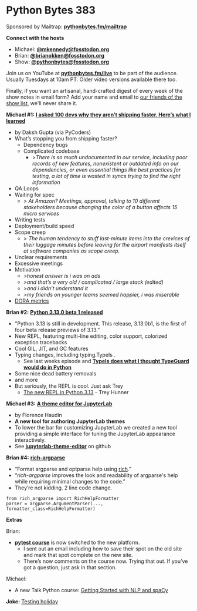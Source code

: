 # Python Bytes 383

Sponsored by Mailtrap: [**pythonbytes.fm/mailtrap**](https://pythonbytes.fm/mailtrap)

**Connect with the hosts**

- Michael: [**@mkennedy@fosstodon.org**](https://fosstodon.org/@mkennedy)
- Brian: [**@brianokken@fosstodon.org**](https://fosstodon.org/@brianokken)
- Show: [**@pythonbytes@fosstodon.org**](https://fosstodon.org/@pythonbytes)

Join us on YouTube at [**pythonbytes.fm/live**](https://pythonbytes.fm/stream/live) to be part of the audience. Usually Tuesdays at 10am PT. Older video versions available there too.

Finally, if you want an artisanal, hand-crafted digest of every week of the show notes in email form? Add your name and email to [our friends of the show list](https://pythonbytes.fm/friends-of-the-show), we'll never share it.

**Michael #1:** [**I asked 100 devs why they aren’t shipping faster. Here’s what I learned**](https://greptile.com/blog/100-devs)

- by Daksh Gupta (via PyCoders)
- What’s stopping you from shipping faster?
  - Dependency bugs 
  - Complicated codebase
    - \>*There is so much undocumented in our service, including poor records of new features, nonexistent or outdated info on our dependencies, or even essential things like best practices for testing, a lot of time is wasted in syncs trying to find the right information*
- QA Loops
- Waiting for spec
  - *> At Amazon? Meetings, approval, talking to 10 different stakeholders because changing the color of a button affects 15 micro services*
- Writing tests
- Deployment/build speed
- Scope creep
  - \> *The human tendency to stuff last-minute items into the crevices of their luggage minutes before leaving for the airport manifests itself at software companies as scope creep.*
- Unclear requirements
- Excessive meetings
- Motivation
  - *>honest answer is i was on ads*
  - *>and that’s a very old / complicated / large stack* *(edited)*
  - *>and i didn’t understand it*
  - *>my friends on younger teams seemed happier, i was miserable*
- [DORA metrics](https://docs.gitlab.com/ee/user/analytics/dora_metrics.html)

**Brian #2:** [**Python 3.13.0 beta 1 released**](https://pythoninsider.blogspot.com/2024/05/python-3130-beta-1-released.html)

- "Python 3.13 is still in development. This release, 3.13.0b1, is the first of four beta release previews of 3.13.”
- New REPL, featuring multi-line editing, color support, colorized exception tracebacks
- Cool GIL, JIT, and GC features
- Typing changes, including typing.TypeIs . 
  - See last weeks episode and [**TypeIs does what I thought TypeGuard would do in Python**](https://rednafi.com/python/typeguard_vs_typeis/)
- Some nice dead battery removals
- and more
- But seriously, the REPL is cool. Just ask Trey
  - [The new REPL in Python 3.13](https://treyhunner.com/2024/05/my-favorite-python-3-dot-13-feature/) - Trey Hunner

**Michael #3:** [**A theme editor for JupyterLab**](https://blog.jupyter.org/a-theme-editor-for-jupyterlab-8f08ab62894d)

- by Florence Haudin
- **A new tool for authoring JupyterLab themes**
- To lower the bar for customizing JupyterLab we created a new tool providing a simple interface for tuning the JupyterLab appearance interactively.
- See [**jupyterlab-theme-editor**](https://github.com/jupyterlab-contrib/jupyterlab-theme-editor) on github

**Brian #4:** [**rich-argparse**](https://pypi.org/project/rich-argparse)

- “Format argparse and optparse help using [rich](https://pypi.org/project/rich).”
- “*rich-argparse* improves the look and readability of argparse's help while requiring minimal changes to the code.”
- They’re not kidding. 2 line code change.

```
from rich_argparse import RichHelpFormatter
parser = argparse.ArgumentParser(..., formatter_class=RichHelpFormatter)
```

**Extras** 

Brian:

- [**pytest course**](https://courses.pythontest.com/) is now switched to the new platform.
  - I sent out an email including how to save their spot on the old site and mark that spot complete on the new site.
  - There’s now comments on the course now. Trying that out. If you’ve got a question, just ask in that section. 

Michael:

- A new Talk Python course: [Getting Started with NLP and spaCy](https://training.talkpython.fm/courses/getting-started-with-spacy)

**Joke:** [Testing holiday](https://xkcd.com/2928/)